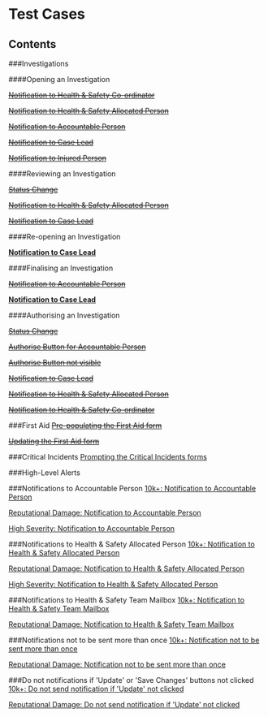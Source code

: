 # Test Cases
## Contents

###Investigations

####Opening an Investigation

~~[Notification to Health & Safety Co-ordinator](https://github.com/infojam-james/test-cases/blob/master/Investigations/Opening-an-Investigation/investigations-4.md)~~

~~[Notification to Health & Safety Allocated Person](https://github.com/infojam-james/test-cases/blob/master/Investigations/Opening-an-Investigation/investigations-1.md)~~

~~[Notification to Accountable Person](https://github.com/infojam-james/test-cases/blob/master/Investigations/Opening-an-Investigation/investigations-2.md)~~

~~[Notification to Case Lead](https://github.com/infojam-james/test-cases/blob/master/Investigations/Opening-an-Investigation/investigations-5.md)~~

~~[Notification to Injured Person](https://github.com/infojam-james/test-cases/blob/master/Investigations/Opening-an-Investigation/investigations-6.md)~~

####Reviewing an Investigation

~~[Status Change](https://github.com/infojam-james/test-cases/blob/master/Investigations/Reviewing-an-Investigation/investigations-8.md)~~

~~[Notification to Health & Safety Allocated Person](https://github.com/infojam-james/test-cases/blob/master/Investigations/Reviewing-an-Investigation/investigations-7.md)~~

~~[Notification to Case Lead](https://github.com/infojam-james/test-cases/blob/master/Investigations/Reviewing-an-Investigation/investigations-9.md)~~

####Re-opening an Investigation

**[Notification to Case Lead](https://github.com/infojam-james/test-cases/blob/master/Investigations/Reopening-an-Investigation/investigations-10.md)**

####Finalising an Investigation

~~[Notification to Accountable Person](https://github.com/infojam-james/test-cases/blob/master/Investigations/Finalising-an-Investigation/investigations-10.md)~~

**[Notification to Case Lead](https://github.com/infojam-james/test-cases/blob/master/Investigations/Finalising-an-Investigation/investigations-11.md)**

####Authorising an Investigation

~~[Status Change](https://github.com/infojam-james/test-cases/blob/master/Investigations/Authorising-an-investigation/investigations-14.md)~~

~~[Authorise Button for Accountable Person](https://github.com/infojam-james/test-cases/blob/master/Investigations/Authorising-an-investigation/investigations-12.md)~~

~~[Authorise Button not visible](https://github.com/infojam-james/test-cases/blob/master/Investigations/Authorising-an-investigation/investigations-13.md)~~

~~[Notification to Case Lead](https://github.com/infojam-james/test-cases/blob/master/Investigations/Authorising-an-investigation/investigations-15.md)~~

~~[Notification to Health & Safety Allocated Person](https://github.com/infojam-james/test-cases/blob/master/Investigations/Authorising-an-investigation/investigations-16.md)~~

~~[Notification to Health & Safety Co-ordinator](https://github.com/infojam-james/test-cases/blob/master/Investigations/Authorising-an-investigation/investigations-17.md)~~



###First Aid
~~[Pre-populating the First Aid form](https://github.com/infojam-james/test-cases/blob/master/First-Aid/first-aid-3.md)~~

~~[Updating the First Aid form](https://github.com/infojam-james/test-cases/blob/master/First-Aid/first-aid-5.md)~~

###Critical Incidents
[Prompting the Critical Incidents forms](https://github.com/infojam-james/Test-Cases/blob/master/Critical-Incidents/Prompting%20the%20forms.md)

###High-Level Alerts

###Notifications to Accountable Person
[10k+: Notification to Accountable Person](https://github.com/infojam-james/Test-Cases/blob/master/High-Level-Exceptions/HLE_1.md)

[Reputational Damage: Notification to Accountable Person](https://github.com/infojam-james/Test-Cases/blob/master/High-Level-Exceptions/HLE_2.md)

[High Severity: Notification to Accountable Person](https://github.com/infojam-james/Test-Cases/blob/master/High-Level-Exceptions/HLE_3.md)

###Notifications to Health & Safety Allocated Person
[10k+: Notification to Health & Safety Allocated Person](https://github.com/infojam-james/Test-Cases/blob/master/High-Level-Exceptions/HLE_4.md)

[Reputational Damage: Notification to Health & Safety Allocated Person](https://github.com/infojam-james/Test-Cases/blob/master/High-Level-Exceptions/HLE_5.md)

[High Severity: Notification to Health & Safety Allocated Person](https://github.com/infojam-james/Test-Cases/blob/master/High-Level-Exceptions/HLE_6.md)

###Notifications to Health & Safety Team Mailbox
[10k+: Notification to Health & Safety Team Mailbox](https://github.com/infojam-james/Test-Cases/blob/master/High-Level-Exceptions/HLE_7.md)

[Reputational Damage: Notification to Health & Safety Team Mailbox](https://github.com/infojam-james/Test-Cases/blob/master/High-Level-Exceptions/HLE_8.md)

###Notifications not to be sent more than once 
[10k+: Notification not to be sent more than once](https://github.com/infojam-james/Test-Cases/blob/master/High-Level-Exceptions/HLE_12.md)

[Reputational Damage: Notification not to be sent more than once](https://github.com/infojam-james/Test-Cases/blob/master/High-Level-Exceptions/HLE_16.md)

###Do not notifications if 'Update' or 'Save Changes' buttons not clicked 
[10k+: Do not send notification if 'Update' not clicked](https://github.com/infojam-james/Test-Cases/blob/master/High-Level-Exceptions/HLE_13.md)

[Reputational Damage: Do not send notification if 'Update' not clicked](https://github.com/infojam-james/Test-Cases/blob/master/High-Level-Exceptions/HLE_17.md)

